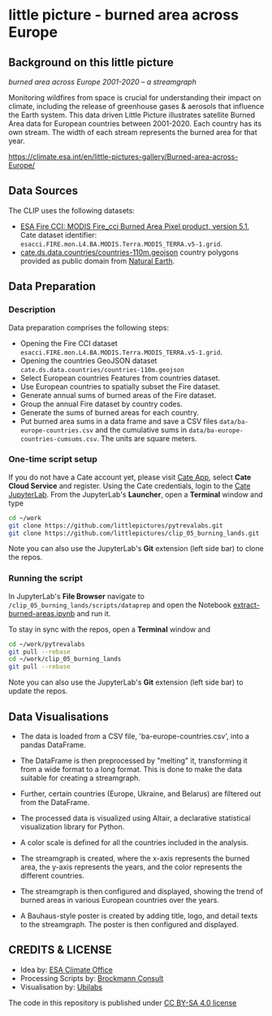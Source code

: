 # little picture - burned area across Europe

## Background on this little picture
_burned area across Europe 2001-2020 – a streamgraph_

Monitoring wildfires from space is crucial for understanding their impact on climate, including the release of greenhouse gases &amp; aerosols that
influence the Earth system. This data driven Little Picture illustrates satellite Burned Area data for European countries between 2001-2020. Each country has its own
stream. The width of each stream represents the burned area for that year.

https://climate.esa.int/en/little-pictures-gallery/Burned-area-across-Europe/


## Data Sources

The CLIP uses the following datasets:

- [ESA Fire CCI: MODIS Fire_cci Burned Area Pixel product, version 5.1](https://catalogue.ceda.ac.uk/uuid/58f00d8814064b79a0c49662ad3af537), 
  Cate dataset identifier: `esacci.FIRE.mon.L4.BA.MODIS.Terra.MODIS_TERRA.v5-1.grid`.
- [cate.ds.data.countries/countries-110m.geojson](https://github.com/CCI-Tools/cate/blob/master/cate/ds/data/countries/countries-110m.geojson) 
  country polygons provided as public domain from [Natural Earth](https://www.naturalearthdata.com/).

## Data Preparation
### Description

Data preparation comprises the following steps:

* Opening the Fire CCI dataset `esacci.FIRE.mon.L4.BA.MODIS.Terra.MODIS_TERRA.v5-1.grid`.
* Opening the countries GeoJSON dataset `cate.ds.data.countries/countries-110m.geojson` 
* Select European countries Features from countries dataset.
* Use European countries to spatially subset the Fire dataset.
* Generate annual sums of burned areas of the Fire dataset.
* Group the annual Fire dataset by country codes.
* Generate the sums of burned areas for each country.
* Put burned area sums in a data frame and save a CSV files 
  `data/ba-europe-countries.csv` and the cumulative sums in 
  `data/ba-europe-countries-cumsums.csv`. The units are square meters.

### One-time script setup

If you do not have a Cate account yet, please visit [Cate App](https://cate.climate.esa.int/), select **Cate Cloud Service** and register. 
Using the Cate credentials, login to the [Cate JupyterLab](https://cate-lab.brockmann-consult.de/). 
From the JupyterLab's **Launcher**, open a **Terminal** window and type

```bash
cd ~/work
git clone https://github.com/littlepictures/pytrevalabs.git
git clone https://github.com/littlepictures/clip_05_burning_lands.git
```

Note you can also use the JupyterLab's **Git** extension (left side bar) to clone the repos.

### Running the script

In JupyterLab's **File Browser** navigate to `/clip_05_burning_lands/scripts/dataprep` and open
the Notebook [extract-burned-areas.ipynb](scripts/dataprep/extract-burned-areas.ipynb) and run it.

To stay in sync with the repos, open a **Terminal** window and

```bash
cd ~/work/pytrevalabs
git pull --rebase
cd ~/work/clip_05_burning_lands
git pull --rebase
```

Note you can also use the JupyterLab's **Git** extension (left side bar) to update the repos.

## Data Visualisations
- The data is loaded from a CSV file, 'ba-europe-countries.csv', into a pandas DataFrame.
- The DataFrame is then preprocessed by "melting" it, transforming it from a wide format to a long format. This is done to make the data suitable for creating a streamgraph.
- Further, certain countries (Europe, Ukraine, and Belarus) are filtered out from the DataFrame.

- The processed data is visualized using Altair, a declarative statistical visualization library for Python.
- A color scale is defined for all the countries included in the analysis.
- The streamgraph is created, where the x-axis represents the burned area, the y-axis represents the years, and the color represents the different countries.
- The streamgraph is then configured and displayed, showing the trend of burned areas in various European countries over the years.
- A Bauhaus-style poster is created by adding title, logo, and detail texts to the streamgraph. The poster is then configured and displayed.


## CREDITS & LICENSE
- Idea by: [ESA Climate Office](https://climate.esa.int/)
- Processing Scripts by: [Brockmann Consult](https://www.brockmann-consult.de/)
- Visualisation by: [Ubilabs](https://www.ubilabs.com/)

The code in this repository is published under [CC BY-SA 4.0 license](https://creativecommons.org/licenses/by-sa/4.0/)
